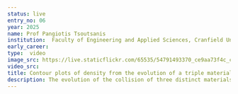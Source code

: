 ```yaml
---
status: live
entry_no: 06
year: 2025
name: Prof Pangiotis Tsoutsanis
institution:  Faculty of Engineering and Applied Sciences, Cranfield University
early_career: 
type:  video 
image_src: https://live.staticflickr.com/65535/54791493370_ce9aa73f4c_c.jpg
video_src: 
title: Contour plots of density from the evolution of a triple material interaction, simulated with a hybrid DG-FV method using UCNS3D
description: The evolution of the collision of three distinct materials, give rise to spectacular visuals ranging from interaction of shockwaves to vortical instabilities across the interfaces, to chaotic mixing that disperses materials. These collisions can be found in several settings such as supernova explosions, inertial confinement fusion, and ablation of thermal protection systems. Gaining a deeper understanding of these worlds depends on developing numerical frameworks that are highly efficient, accurate, and robust. In this instance this triple material interaction has been simulated on ARCHER2, by a high-order Discontinuous Galerkin- Finite Volume found in the open-source UCNS3D CFD software.
---
```



